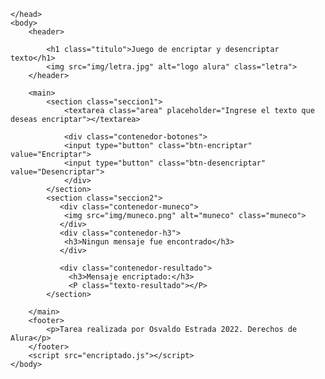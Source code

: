 <html>
    <html lang="es">
    <head>
        <meta charset="UTF8">
        <meta name="viewport" content="width=device-width, initial scale=1.0">
        <link rel="stylesheet" href="Estilos.css">

    </head>
    <body>
        <header>
           
            <h1 class="titulo">Juego de encriptar y desencriptar texto</h1>
            <img src="img/letra.jpg" alt="logo alura" class="letra">
        </header>

        <main>
            <section class="seccion1">
                <textarea class="area" placeholder="Ingrese el texto que deseas encriptar"></textarea>

                <div class="contenedor-botones">
                <input type="button" class="btn-encriptar" value="Encriptar">
                <input type="button" class="btn-desencriptar" value="Desencriptar">
                </div>
            </section>
            <section class="seccion2">
               <div class="contenedor-muneco">
                <img src="img/muneco.png" alt="muneco" class="muneco">
               </div>
               <div class="contenedor-h3">
                <h3>Ningun mensaje fue encontrado</h3>
               </div>
        
               <div class="contenedor-resultado">
                 <h3>Mensaje encriptado:</h3>
                 <P class="texto-resultado"></P>
            </section>

        </main>
        <footer>
            <p>Tarea realizada por Osvaldo Estrada 2022. Derechos de Alura</p>
        </footer>
        <script src="encriptado.js"></script>
    </body>
</html>
